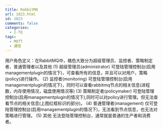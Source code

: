 ```yaml
---
title: RabbitMQ
url: 1823.html
id: 1823
comments: false
categories:
  - I·TQ
tags:
  - MQTT
  - 通信
---
```


用户角色定义：在RabbitMQ中，橘色大致分为超级管理员、监控者、策略制定者、普通管理者以及其他 (1) 超级管理员(administrator) 可登陆管理控制台(启用managementplugin的情况下)，可查看所有的信息，并且可以对用户，策略(policy)进行操作。 (2) 监控者(monitoring) 可登陆管理控制台(启用managementplugin的情况下)，同时可以查看rabbitmq节点的相关信息(进程数，内存使用情况，磁盘使用情况等) (3) 策略制定者(policymaker) 可登陆管理控制台(启用managementplugin的情况下),同时可以对policy进行管理。但无法查看节点的相关信息(上图红框标识的部分)。 (4) 普通管理者(management) 仅可登陆管理控制台(启用managementplugin的情况下)，无法看到节点信息，也无法对策略进行管理。 (5) 其他 无法登陆管理控制台，通常就是普通的生产者和消费者。